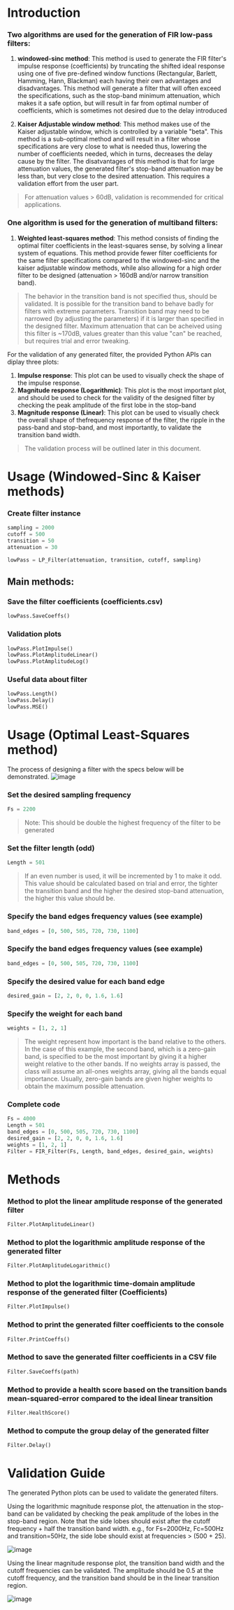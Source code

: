 # Introduction
### Two algorithms are used for the generation of FIR low-pass filters:
1. **__windowed-sinc method__**: This method is used to generate the FIR filter's impulse response (coefficients) by truncating the shifted ideal response using one of five pre-defined window functions (Rectangular, Barlett, Hamming, Hann, Blackman) each having their own advantages and disadvantages. This method will generate a filter that will often exceed the specifications, such as the stop-band minimum attenuation, which makes it a safe option, but will result in far from optimal number of coefficients, which is sometimes not desired due to the delay introduced

2. __**Kaiser Adjustable window method**__: This method makes use of the Kaiser adjustable window, which is controlled by a variable "beta". This method is a sub-optimal method and will result in a filter whose specifications are very close to what is needed thus, lowering the number of coefficients needed, which in turns, decreases the delay cause by the filter.
The disatvantages of this method is that for large attenuation values, the generated filter's stop-band attenuation may be less than, but very close to the desired attenuation. This requires a validation effort from the user part.
> For attenuation values > 60dB, validation is recommended for critical applications.

### One algorithm is used for the generation of multiband filters:
1. __**Weighted least-squares method**__: This method consists of finding the optimal filter coefficients in the least-squares sense, by solving a linear system of equations. This method provide fewer filter coefficients for the same filter specifications compared to the windowed-sinc and the kaiser adjustable window methods, while also allowing for a high order filter to be designed (attenuation > 160dB and/or narrow transition band).
> The behavior in the transition band is not specified thus, should be validated. It is possible for the transition band to behave badly for filters with extreme parameters.
> Transition band may need to be narrowed (by adjusting the parameters) if it is larger than specified in the designed filter.
> Maximum attenuation that can be acheived using this filter is ~170dB, values greater than this value "can" be reached, but requires trial and error tweaking.


For the validation of any generated filter, the provided Python APIs can diplay three plots:
1. **Impulse response**: This plot can be used to visually check the shape of the impulse response.
1. **Magnitude response (Logarithmic)**: This plot is the most important plot, and should be used to check for the validity of the designed filter by checking the peak amplitude of the first lobe in the stop-band
1. **Magnitude response (Linear)**: This plot can be used to visually check the overall shape of thefrequency response of the filter, the ripple in the pass-band and stop-band, and most importantly, to validate the transition band width.
> The validation process will be outlined later in this document.


# Usage (Windowed-Sinc & Kaiser methods)
### Create filter instance
```python
sampling = 2000
cutoff = 500
transition = 50
attenuation = 30

lowPass = LP_Filter(attenuation, transition, cutoff, sampling)
```
## Main methods:
### Save the filter coefficients (coefficients.csv)
```python
lowPass.SaveCoeffs()
```
### Validation plots
```python
lowPass.PlotImpulse()
lowPass.PlotAmplitudeLinear()
lowPass.PlotAmplitudeLog()
```

### Useful data about filter
```python
lowPass.Length()
lowPass.Delay()
lowPass.MSE()
```

# Usage (Optimal Least-Squares method)
The process of designing a filter with the specs below will be demonstrated.
![image](https://github.com/Fadi-Eid/DigitalFilterDesigner2024/assets/113466842/2c4b2f14-423a-4438-9d1b-f91a1d4cf53e)

### Set the desired sampling frequency
```python
Fs = 2200
```
> Note: This should be double the highest frequency of the filter to be generated
### Set the filter length (odd)
```python
Length = 501
```
> If an even number is used, it will be incremented by 1 to make it odd.
> This value should be calculated based on trial and error, the tighter the transition band and the higher the desired stop-band attenuation, the higher this value should be.
### Specify the band edges frequency values (see example)
```python
band_edges = [0, 500, 505, 720, 730, 1100]
```
### Specify the band edges frequency values (see example)
```python
band_edges = [0, 500, 505, 720, 730, 1100]
```
### Specify the desired value for each band edge
```python
desired_gain = [2, 2, 0, 0, 1.6, 1.6]
```
### Specify the weight for each band
```python
weights = [1, 2, 1]
```
> The weight represent how important is the band relative to the others. In the case of this example, the second band, which is a zero-gain band, is specified to be the most important by giving it a higher weight relative to the other bands.
> If no weights array is passed, the class will assume an all-ones weights array, giving all the bands equal importance.
> Usually, zero-gain bands are given higher weights to obtain the maximum possible attenuation.

### Complete code
```python
Fs = 4000
Length = 501
band_edges = [0, 500, 505, 720, 730, 1100]
desired_gain = [2, 2, 0, 0, 1.6, 1.6]
weights = [1, 2, 1]
Filter = FIR_Filter(Fs, Length, band_edges, desired_gain, weights)
```

# Methods
### Method to plot the linear amplitude response of the generated filter
```python
Filter.PlotAmplitudeLinear()
```
### Method to plot the logarithmic amplitude response of the generated filter
```python
Filter.PlotAmplitudeLogarithmic()
```
### Method to plot the logarithmic time-domain amplitude response of the generated filter (Coefficients)
```python
Filter.PlotImpulse()
```
### Method to print the generated filter coefficients to the console
```python
Filter.PrintCoeffs()
```
### Method to save the generated filter coefficients in a CSV file
```python
Filter.SaveCoeffs(path)
```
### Method to provide a health score based on the transition bands mean-squared-error compared to the ideal linear transition
```python
Filter.HealthScore()
```
### Method to compute the group delay of the generated filter
```python
Filter.Delay()
```

# Validation Guide
The generated Python plots can be used to validate the generated filters.

Using the logarithmic magnitude response plot, the attenuation in the stop-band can be validated by checking the peak amplitude of the lobes in the stop-band region. Note that the side lobes should exist after the cutoff frequency + half the transition band width.
e.g., for Fs=2000Hz, Fc=500Hz and transition=50Hz, the side lobe should exist at frequencies > (500 + 25).


![image](https://github.com/Fadi-Eid/DigitalFilterDesign/assets/113466842/da0c3af8-be2c-4c1f-ac28-128af42591fc)



Using the linear magnitude response plot, the transition band width and the cutoff frequencies can be validated. The amplitude should be 0.5 at the cutoff frequency, and the transition band should be in the linear transition region.

![image](https://github.com/Fadi-Eid/DigitalFilterDesign/assets/113466842/21cb4e94-f722-4e42-8997-91a200164bb8)


